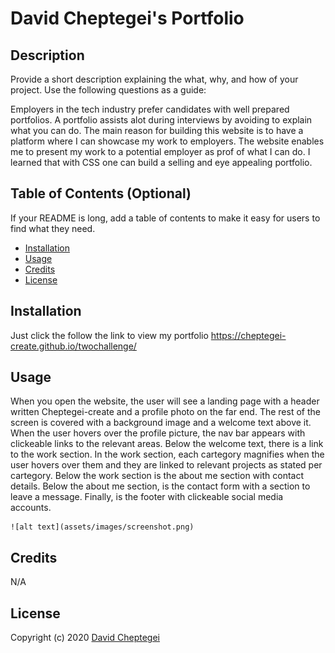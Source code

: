 # David Cheptegei's Portfolio

## Description

Provide a short description explaining the what, why, and how of your project. Use the following questions as a guide:

Employers in the tech industry prefer candidates with well prepared portfolios. A portfolio assists alot during interviews by avoiding to explain what you can do. The main reason for building this website is to have a platform where I can showcase my work to employers. The website enables me to present my work to a potential employer as prof of what I can do. I learned that with CSS one can build a selling and eye appealing portfolio.

## Table of Contents (Optional)

If your README is long, add a table of contents to make it easy for users to find what they need.

- [Installation](#installation)
- [Usage](#usage)
- [Credits](#credits)
- [License](#license)

## Installation

Just click the follow the link to view my portfolio https://cheptegei-create.github.io/twochallenge/

## Usage

When you open the website, the user will see a landing page with a header written Cheptegei-create and a profile photo on the far end. The rest of the screen is covered with a background image and a welcome text above it. When the user hovers over the profile picture, the nav bar appears with clickeable links to the relevant areas. Below the welcome text, there is a link to the work section. In the work section, each cartegory magnifies when the user hovers over them and they are linked to relevant projects as stated per cartegory. Below the work section is the about me section with contact details. Below the about me section, is the contact form with a section to leave a message. Finally, is the footer with clickeable social media accounts.

    ![alt text](assets/images/screenshot.png)

## Credits

N/A

## License

Copyright (c) 2020 [David Cheptegei](https://github.com/cheptegei-create)

